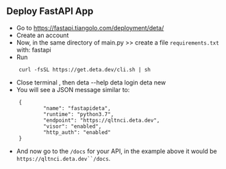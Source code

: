 
## Deploy FastAPI App
- Go to https://fastapi.tiangolo.com/deployment/deta/
- Create an account
- Now, in the same directory of main.py >> create a file `requirements.txt` with:
    fastapi
- Run 

```
    curl -fsSL https://get.deta.dev/cli.sh | sh
```


- Close terminal , then
    deta --help
    deta login
    deta new
- You will see a JSON message similar to:

```
    {
            "name": "fastapideta",
            "runtime": "python3.7",
            "endpoint": "https://qltnci.deta.dev",
            "visor": "enabled",
            "http_auth": "enabled"
    }
 ```
 
- And now go to the `/docs` for your API, in the example above it would be `https://qltnci.deta.dev``/docs`.

